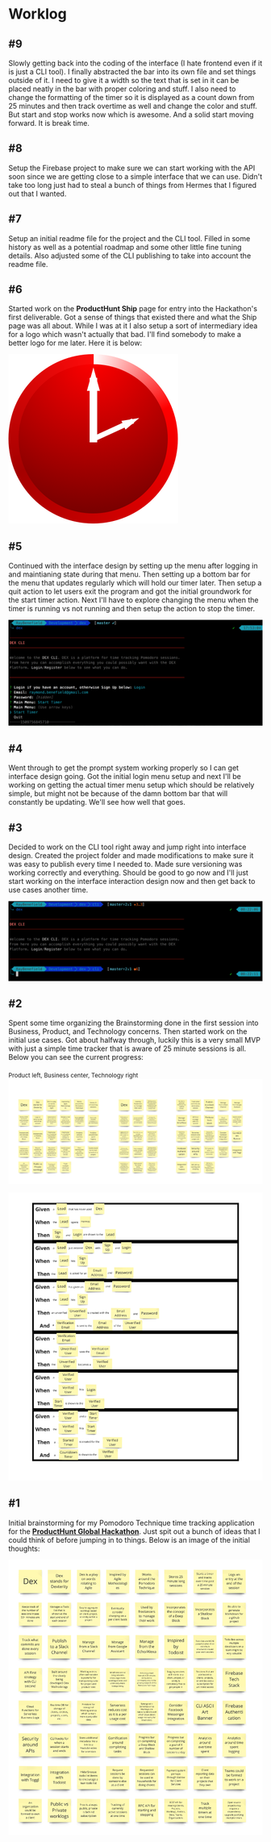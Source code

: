 # Worklog

## #9

Slowly getting back into the coding of the interface (I hate frontend even if it
is just a CLI tool). I finally abstracted the bar into its own file and set
things outside of it. I need to give it a width so the text that is set in it
can be placed neatly in the bar with proper coloring and stuff. I also need to
change the formatting of the timer so it is displayed as a count down from 25
minutes and then track overtime as well and change the color and stuff. But
start and stop works now which is awesome. And a solid start moving forward. It
is break time.


## #8

Setup the Firebase project to make sure we can start working with the API soon
since we are getting close to a simple interface that we can use. Didn't take
too long just had to steal a bunch of things from Hermes that I figured out that
I wanted.


## #7

Setup an initial readme file for the project and the CLI tool. Filled in some
history as well as a potential roadmap and some other little fine tuning
details. Also adjusted some of the CLI publishing to take into account the
readme file.


## #6

Started work on the **ProductHunt Ship** page for entry into the Hackathon's
first deliverable. Got a sense of things that existed there and what the Ship
page was all about. While I was at it I also setup a sort of intermediary idea
for a logo which wasn't actually that bad. I'll find somebody to make a better
logo for me later. Here it is below:

![Initial Logo](./images/logo.png)


## #5

Continued with the interface design by setting up the menu after logging in and
maintianing state during that menu. Then setting up a bottom bar for the menu
that updates regularly which will hold our timer later. Then setup a quit action
to let users exit the program and got the initial groundwork for the start timer
action. Next I'll have to explore changing the menu when the timer is running
vs not running and then setup the action to stop the timer.

![Interface Design #2](./images/Interface-Design-2.png)


## #4

Went through to get the prompt system working properly so I can get interface
design going. Got the initial login menu setup and next I'll be working on
getting the actual timer menu setup which should be relatively simple, but might
not be because of the damn bottom bar that will constantly be updating. We'll
see how well that goes.


## #3

Decided to work on the CLI tool right away and jump right into interface design.
Created the project folder and made modifications to make sure it was easy to
publish every time I needed to. Made sure versioning was working correctly and
everything. Should be good to go now and I'll just start working on the
interface interaction design now and then get back to use cases another time.

![Interface Design #1](./images/Interface-Design-1.png)


## #2

Spent some time organizing the Brainstorming done in the first session into
Business, Product, and Technology concerns. Then started work on the initial use
cases. Got about halfway through, luckily this is a very small MVP with just a
simple time tracker that is aware of 25 minute sessions is all. Below you can
see the current progress:

<sub>Product left, Business center, Technology right</sub>
![Product, Business, Technology](./images/Business-Product-Technology.jpg)

![Use Cases #1](./images/Use-Cases-1.jpg)


## #1

Initial brainstorming for my Pomodoro Technique time tracking application for
the [**ProductHunt Global Hackathon**](https://www.producthunt.com/hackathon).
Just spit out a bunch of ideas that I could think of before jumping in to
things. Below is an image of the initial thoughts:

![Initial Brainstorming](./images/Initial-Brainstorming.jpg)
